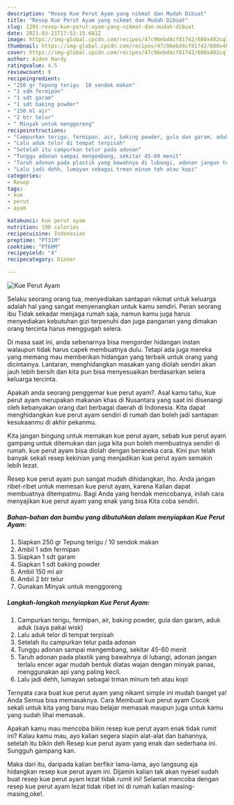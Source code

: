 ```yaml
---
description: "Resep Kue Perut Ayam yang nikmat dan Mudah Dibuat"
title: "Resep Kue Perut Ayam yang nikmat dan Mudah Dibuat"
slug: 1291-resep-kue-perut-ayam-yang-nikmat-dan-mudah-dibuat
date: 2021-03-21T17:53:15.681Z
image: https://img-global.cpcdn.com/recipes/47c96ebd4cf81742/680x482cq70/kue-perut-ayam-foto-resep-utama.jpg
thumbnail: https://img-global.cpcdn.com/recipes/47c96ebd4cf81742/680x482cq70/kue-perut-ayam-foto-resep-utama.jpg
cover: https://img-global.cpcdn.com/recipes/47c96ebd4cf81742/680x482cq70/kue-perut-ayam-foto-resep-utama.jpg
author: Aiden Hardy
ratingvalue: 4.5
reviewcount: 9
recipeingredient:
- "250 gr Tepung terigu  10 sendok makan"
- "1 sdm fermipan"
- "1 sdt garam"
- "1 sdt baking powder"
- "150 ml air"
- "2 btr telur"
- " Minyak untuk menggoreng"
recipeinstructions:
- "Campurkan terigu, fermipan, air, baking powder, gula dan garam, aduk aduk (saya pakai wisk)"
- "Lalu aduk telor di tempat terpisah"
- "Setelah itu campurkan telur pada adonan"
- "Tunggu adonan sampai mengembang, sekitar 45-60 menit"
- "Taruh adonan pada plastik yang bawahnya di lubangi, adonan jangan terlalu encer agar mudah bentuk diatas wajan dengan minyak panas, menggunakan api yang paling kecil."
- "Lalu jadi dehh, lumayan sebagai trman minum teh atau kopi"
categories:
- Resep
tags:
- kue
- perut
- ayam

katakunci: kue perut ayam 
nutrition: 190 calories
recipecuisine: Indonesian
preptime: "PT31M"
cooktime: "PT60M"
recipeyield: "4"
recipecategory: Dinner

---
```



![Kue Perut Ayam](https://img-global.cpcdn.com/recipes/47c96ebd4cf81742/680x482cq70/kue-perut-ayam-foto-resep-utama.jpg)

Selaku seorang orang tua, menyediakan santapan nikmat untuk keluarga adalah hal yang sangat menyenangkan untuk kamu sendiri. Peran seorang ibu Tidak sekadar menjaga rumah saja, namun kamu juga harus menyediakan kebutuhan gizi terpenuhi dan juga panganan yang dimakan orang tercinta harus menggugah selera.

Di masa  saat ini, anda sebenarnya bisa mengorder hidangan instan walaupun tidak harus capek membuatnya dulu. Tetapi ada juga mereka yang memang mau memberikan hidangan yang terbaik untuk orang yang dicintainya. Lantaran, menghidangkan masakan yang diolah sendiri akan jauh lebih bersih dan kita pun bisa menyesuaikan berdasarkan selera keluarga tercinta. 



Apakah anda seorang penggemar kue perut ayam?. Asal kamu tahu, kue perut ayam merupakan makanan khas di Nusantara yang saat ini disenangi oleh kebanyakan orang dari berbagai daerah di Indonesia. Kita dapat menghidangkan kue perut ayam sendiri di rumah dan boleh jadi santapan kesukaanmu di akhir pekanmu.

Kita jangan bingung untuk memakan kue perut ayam, sebab kue perut ayam gampang untuk ditemukan dan juga kita pun boleh membuatnya sendiri di rumah. kue perut ayam bisa diolah dengan beraneka cara. Kini pun telah banyak sekali resep kekinian yang menjadikan kue perut ayam semakin lebih lezat.

Resep kue perut ayam pun sangat mudah dihidangkan, lho. Anda jangan ribet-ribet untuk memesan kue perut ayam, karena Kalian dapat membuatnya ditempatmu. Bagi Anda yang hendak mencobanya, inilah cara menyajikan kue perut ayam yang enak yang bisa Kita coba sendiri.

<!--inarticleads1-->

##### Bahan-bahan dan bumbu yang dibutuhkan dalam menyiapkan Kue Perut Ayam:

1. Siapkan 250 gr Tepung terigu / 10 sendok makan
1. Ambil 1 sdm fermipan
1. Siapkan 1 sdt garam
1. Siapkan 1 sdt baking powder
1. Ambil 150 ml air
1. Ambil 2 btr telur
1. Gunakan  Minyak untuk menggoreng




<!--inarticleads2-->

##### Langkah-langkah menyiapkan Kue Perut Ayam:

1. Campurkan terigu, fermipan, air, baking powder, gula dan garam, aduk aduk (saya pakai wisk)
1. Lalu aduk telor di tempat terpisah
1. Setelah itu campurkan telur pada adonan
1. Tunggu adonan sampai mengembang, sekitar 45-60 menit
1. Taruh adonan pada plastik yang bawahnya di lubangi, adonan jangan terlalu encer agar mudah bentuk diatas wajan dengan minyak panas, menggunakan api yang paling kecil.
1. Lalu jadi dehh, lumayan sebagai trman minum teh atau kopi




Ternyata cara buat kue perut ayam yang nikamt simple ini mudah banget ya! Anda Semua bisa memasaknya. Cara Membuat kue perut ayam Cocok sekali untuk kita yang baru mau belajar memasak maupun juga untuk kamu yang sudah lihai memasak.

Apakah kamu mau mencoba bikin resep kue perut ayam enak tidak rumit ini? Kalau kamu mau, ayo kalian segera siapin alat-alat dan bahannya, setelah itu bikin deh Resep kue perut ayam yang enak dan sederhana ini. Sungguh gampang kan. 

Maka dari itu, daripada kalian berfikir lama-lama, ayo langsung aja hidangkan resep kue perut ayam ini. Dijamin kalian tak akan nyesel sudah buat resep kue perut ayam lezat tidak rumit ini! Selamat mencoba dengan resep kue perut ayam lezat tidak ribet ini di rumah kalian masing-masing,oke!.

